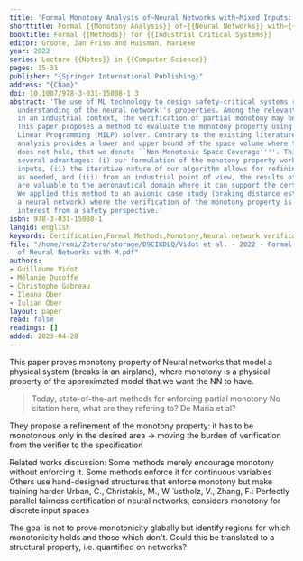 ```yaml
---
title: 'Formal Monotony Analysis of~Neural Networks with~Mixed Inputs: An Asset for~Certification'
shorttitle: Formal {{Monotony Analysis}} of~{{Neural Networks}} with~{{Mixed Inputs}}
booktitle: Formal {{Methods}} for {{Industrial Critical Systems}}
editor: Groote, Jan Friso and Huisman, Marieke
year: 2022
series: Lecture {{Notes}} in {{Computer Science}}
pages: 15-31
publisher: "{Springer International Publishing}"
address: "{Cham}"
doi: 10.1007/978-3-031-15008-1_3
abstract: 'The use of ML technology to design safety-critical systems requires a complete
  understanding of the neural network''s properties. Among the relevant properties
  in an industrial context, the verification of partial monotony may become mandatory.
  This paper proposes a method to evaluate the monotony property using a Mixed Integer
  Linear Programming (MILP) solver. Contrary to the existing literature, this monotony
  analysis provides a lower and upper bound of the space volume where the property
  does not hold, that we denote ``Non-Monotonic Space Coverage''''. This work has
  several advantages: (i) our formulation of the monotony property works on discrete
  inputs, (ii) the iterative nature of our algorithm allows for refining the analysis
  as needed, and (iii) from an industrial point of view, the results of this evaluation
  are valuable to the aeronautical domain where it can support the certification demonstration.
  We applied this method to an avionic case study (braking distance estimation using
  a neural network) where the verification of the monotony property is of paramount
  interest from a safety perspective.'
isbn: 978-3-031-15008-1
langid: english
keywords: Certification,Formal Methods,Monotony,Neural network verification
file: "/home/remi/Zotero/storage/D9CIKDLQ/Vidot et al. - 2022 - Formal Monotony Analysis
  of Neural Networks with M.pdf"
authors:
- Guillaume Vidot
- Mélanie Ducoffe
- Christophe Gabreau
- Ileana Ober
- Iulian Ober
layout: paper
read: false
readings: []
added: 2023-04-28
---
```


This paper proves monotony property of Neural networks that model a physical system (breaks in an airplane), where monotony is a physical property of the approximated model that we want the NN to have.

> Today, state-of-the-art methods for enforcing partial monotony
No citation here, what are they refering to? De Maria et al?

They propose a refinement of the monotony property: it has to be monotonous only in the desired area -> moving the burden of verification from the verifier to the specification

Related works discussion: Some methods merely encourage monotony without enforcing it.
Some methods enforce it for continuous variables
Others use hand-designed structures that enforce monotony but make training harder
Urban, C., Christakis, M., W ̈ ustholz, V., Zhang, F.: Perfectly parallel fairness certification of neural networks, considers monotony for discrete input spaces

The goal is not to prove monotonicity glabally but identify regions for which monotonicity holds and those which don't.
Could this be translated to a structural property, i.e. quantified on networks?